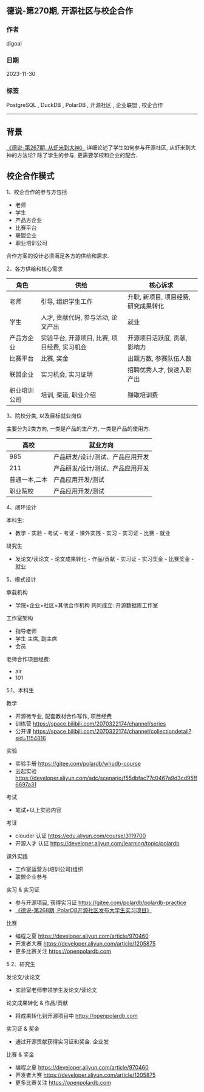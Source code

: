 ## 德说-第270期, 开源社区与校企合作         
                                                              
### 作者                                                              
digoal                                                              
                                                              
### 日期                                                              
2023-11-30                                                     
                                                              
### 标签                                                              
PostgreSQL , DuckDB , PolarDB , 开源社区 , 企业联盟 , 校企合作        
                                                              
----                                                              
                                                              
## 背景      
[《德说-第267期, 从虾米到大神》](../202311/20231118_01.md)  详细论述了学生如何参与开源社区, 从虾米到大神的方法论? 除了学生的参与, 更需要学校和企业的配合.  
  
## 校企合作模式    
1、校企合作的参与方包括   
- 老师  
- 学生  
- 产品方企业  
- 比赛平台  
- 联盟企业  
- 职业培训公司    
  
合作方案的设计必须满足各方的供给和需求.    
  
2、各方供给和核心需求    
  
角色 | 供给 | 核心诉求    
---|---|---    
老师 | 引导, 组织学生工作 | 升职, 新项目, 项目经费, 研究成果转化    
学生 | 人才, 贡献代码, 参与活动, 论文产出 | 就业    
产品方企业 | 实验平台, 开源项目, 比赛, 项目经费, 实习机会 | 开源项目活跃度, 贡献, 影响力      
比赛平台 | 比赛, 奖金 | 出题方数, 参赛队伍人数    
联盟企业 | 实习机会, 实习证明 | 招聘优秀人才, 快速入职产出    
职业培训公司 | 培训, 渠道, 职业介绍 | 赚取培训费     
  
3、院校分类, 以及目标就业岗位    
  
主要分为2类方向, 一类是产品的生产方, 一类是产品的使用方.     
  
高校 | 就业方向
---|--- 
985 | 产品研发/设计/测试、产品应用开发    
211 | 产品研发/设计/测试、产品应用开发    
普通一本,二本 | 产品应用开发/测试    
职业院校 | 产品应用开发/测试      
  
4、闭环设计     
  
本科生:  
- 教学 - 实验 - 考试 - 考证 - 课外实践 - 实习 - 实习证 - 比赛 - 就业    
  
研究生  
- 发论文/读论文 - 论文成果转化 - 作品/贡献 - 实习证 - 实习奖金 - 比赛奖金 - 就业     
  
  
5、模式设计    
  
承载机构    
- 学院+企业+社区+其他合作机构 共同成立: 开源数据库工作室    
  
工作室架构    
- 指导老师  
- 学生 主席, 副主席  
- 会员  
  
老师合作项目经费:  
- air  
- 101   
  
5\.1、本科生  
  
教学  
- 开源微专业, 配套教材合作写作, 项目经费     
- 训练营  https://space.bilibili.com/2070322174/channel/series  
- 公开课 https://space.bilibili.com/2070322174/channel/collectiondetail?sid=1154816  
  
实验  
- 实验手册 https://gitee.com/polardb/whudb-course  
- 云起实验 https://developer.aliyun.com/adc/scenario/f55dbfac77c0467a9d3cd95ff6697a31  
  
考试  
- 笔试+以上实验内容   
  
考证   
- clouder 认证  https://edu.aliyun.com/course/3119700  
- 开源人才 认证  https://developer.aliyun.com/learning/topic/polardb    
    
课外实践  
- 工作室运营方(培训公司)组织    
- 联盟企业参与    
  
实习 & 实习证  
- 参与开源项目, 获得实习证   https://gitee.com/polardb/polardb-practice  
- [《德说-第268期, PolarDB开源社区发布大学生实习项目》](../202311/20231130_05.md)  
  
比赛  
- 编程之夏  https://developer.aliyun.com/article/970460    
- 开发者大赛 https://developer.aliyun.com/article/1205875    
- 更多比赛关注  https://openpolardb.com  
  
  
5\.2、研究生    
  
发论文/读论文    
- 实验室老师带领学生发论文/读论文   
  
论文成果转化 & 作品/贡献  
- 将成果转化到开源项目中  https://openpolardb.com  
  
实习证 & 奖金  
- 通过开源贡献获得实习证和奖金.  企业发  
  
比赛 & 奖金   
- 编程之夏  https://developer.aliyun.com/article/970460    
- 开发者大赛 https://developer.aliyun.com/article/1205875    
- 更多比赛关注  https://openpolardb.com  
  
